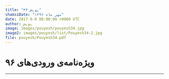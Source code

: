 ```yaml
---
title: "پویش ۳۴"
shamsiDate: "مهر ماه ۱۳۹۶"
date: 2017-9-0 00:00:00 +0000 UTC
author: پویش
image: images/pouyesh/pouyesh34.jpg
image2: images/pouyesh/list/Pouyesh34-2.jpg
file: pouyesh/Pouyesh34.pdf
---
```


ویژه‌نامه‌ی ورودی‌های ۹۶
===============

----
